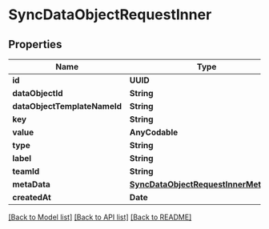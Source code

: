# SyncDataObjectRequestInner

## Properties
Name | Type | Description | Notes
------------ | ------------- | ------------- | -------------
**id** | **UUID** |  | [optional] 
**dataObjectId** | **String** |  | 
**dataObjectTemplateNameId** | **String** |  | 
**key** | **String** |  | 
**value** | **AnyCodable** |  | [optional] 
**type** | **String** |  | 
**label** | **String** |  | [optional] 
**teamId** | **String** |  | [optional] 
**metaData** | [**SyncDataObjectRequestInnerMetaData**](SyncDataObjectRequestInnerMetaData.md) |  | 
**createdAt** | **Date** |  | [optional] 

[[Back to Model list]](../README.md#documentation-for-models) [[Back to API list]](../README.md#documentation-for-api-endpoints) [[Back to README]](../README.md)


